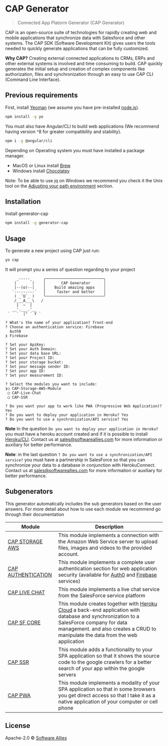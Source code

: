 # CAP Generator
<!-- [![NPM version][npm-image]][npm-url] [![Build Status][travis-image]][travis-url] [![Dependency Status][daviddm-image]][daviddm-url] -->

> Connected App Platorm Generator (CAP Generator)

CAP is an open-source suite of technologies for rapidly creating web and mobile applications that synchronize data with Salesforce and other systems. The CAP SDK (Software Development Kit) gives users the tools needed to quickly generate applications that can be fully customized. 

**Why CAP?** Creating external connected applications to CRMs, ERPs and other external systems is involved and time consuming to build. CAP quickly generates the initial setup and creation of complex components like authorization, files and synchronization through an easy  to use CAP CLI (Command Line Interface).


## **Previous requirements**

First, install [Yeoman](http://yeoman.io) (we assume you have pre-installed [node.js](https://nodejs.org/)).

```bash
npm install -g yo
```

You must also have Angular/CLI to build web applications (We recommend having version ^8 for greater compatibility and stability).

```bash
npm i -g @angular/cli
```

Depending on Operating system you must have installed a package manager.
* MacOS or Linux install [Brew](https://brew.sh/)
* Windows install [Chocolatey](https://chocolatey.org/install)

Note: To be able to use jq on Windows we recommend you check it the Unix tool on the [Adjusting your path environment](https://github.com/software-allies/cap-generator/blob/development/assets/git/git.png?raw=true) section. 

## Installation

Install generator-cap

```bash
npm install -g generator-cap
```

## Usage 

To generate a new project using CAP just run:

```bash
yo cap
```

It will prompt you a series of question regarding to your project

```
     _-----_     ╭──────────────────────────╮
    |       |    │       CAP Generator      │
    |--(o)--|    │    Build amazing apps    │
   `---------´   │     faster and better    │
    ( _´U`_ )    ╰──────────────────────────╯
    /___A___\   /
     |  ~  |     
   __'.___.'__   
 ´   `  |° ´ Y ` 

? What's the name of your application? front-end
? Choose an authentication service: Firebase
  Auth0 
❯ Firebase

? Set your ApiKey:  
? Set your Auth Domain:  
? Set your data base URL:  
? Set your Project ID:  
? Set your storage bucket:  
? Set your message sender ID:  
? Set your app ID:  
? Set your measurement ID: 

? Select the modules you want to include:
❯◯ CAP-Storage-AWS-Module
 ◯ CAP-Live-Chat
 ◯ CAP-SSR
 
? Do you want your app to work like PWA (Progressive Web Application)? Yes
? Do you want to deploy your application in Heroku? Yes
? Do you want to use a synchronization/API service? Yes
```
**Note** In the question `Do you want to deploy your application in Heroku?` you must have a heroku account created and if it is possible to install [Heroku/CLI](https://devcenter.heroku.com/articles/heroku-cli).  Contact us at sales@softwareallies.com for more information or auxiliary for better performance.

**Note**: in the last question `? Do you want to use a synchronization/API service?` you must have a partnership in SalesForce so that you can synchronize your data to a database in conjunction with HerokuConnect. Contact us at sales@softwareallies.com for more information or auxiliary for better performance.

## Subgenerators
This generator automatically includes the sub generators based on the user answers. 
For more detail about how to use each module we recommend go through their documentation


| Module | Description |
| ------ | ------------ |
| [CAP STORAGE AWS](https://www.npmjs.com/package/cap-angular-schematic-storage-aws) | This module implements a connection with the Amazon Web Service server to upload files, images and videos to the provided account. |
| [CAP AUTHENTICATION](https://www.npmjs.com/package/cap-angular-schematic-auth-auth0) | This module implements a complete user authentication section for web application security (available for [Auth0](https://auth0.com/) and [Firebase](https://console.firebase.google.com/u/0/) services) |
| [CAP LIVE CHAT](https://www.npmjs.com/package/cap-angular-schematic-livechat) | This module implements a live chat service from the SalesForce service platform |
| [CAP SF CORE](https://www.npmjs.com/package/cap-angular-schematic-sfcore) | This module creates together with [Heroku Cloud](www.heroku.com) a back-end application with database and synchronization to a SalesForce company for data management. and also creates a CRUD to manipulate the data from the web application |
| [CAP SSR]() | This module adds a functionality to your SPA application so that it shows the source code to the google crawlers for a better search of your app within the google servers |
| [CAP PWA]() | This module implements a modality of your SPA application so that in some browsers you get direct access so that I take it as a native application of your computer or cell phone |

## License
Apache-2.0  © [Software Allies](https://www.softwareallies.com/)

<!-- 
[npm-image]: https://badge.fury.io/js/generator-cap.svg
[npm-url]: https://npmjs.org/package/generator-cap
[travis-image]: https://travis-ci.org//generator-cap.svg?branch=master
[travis-url]: https://travis-ci.org//generator-cap
[daviddm-image]: https://david-dm.org//generator-cap.svg?theme=shields.io
[daviddm-url]: https://david-dm.org//generator-cap
 -->
